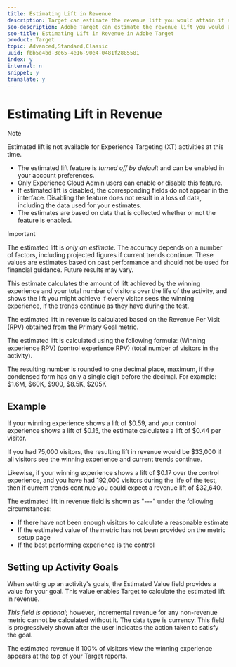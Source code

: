 ```yaml
---
title: Estimating Lift in Revenue
description: Target can estimate the revenue lift you would attain if all users view the winning experience.
seo-description: Adobe Target can estimate the revenue lift you would attain if all users view the winning experience.
seo-title: Estimating Lift in Revenue in Adobe Target
product: Target
topic: Advanced,Standard,Classic
uuid: fbb5e4bd-3e65-4e16-90e4-0481f2885581
index: y
internal: n
snippet: y
translate: y
---
```


# Estimating Lift in Revenue

>[!NOTE]
>
>Estimated lift is not available for Experience Targeting (XT) activities at this time.

+ The estimated lift feature is *turned off by default* and can be enabled in your account preferences. 
+ Only Experience Cloud Admin users can enable or disable this feature. 
+ If estimated lift is disabled, the corresponding fields do not appear in the interface. Disabling the feature does not result in a loss of data, including the data used for your estimates. 
+ The estimates are based on data that is collected whether or not the feature is enabled. 


>[!IMPORTANT]
>
>The estimated lift is *only an estimate*. The accuracy depends on a number of factors, including projected figures if current trends continue. These values are estimates based on past performance and should not be used for financial guidance. Future results may vary.

This estimate calculates the amount of lift achieved by the winning experience and your total number of visitors over the life of the activity, and shows the lift you might achieve if every visitor sees the winning experience, if the trends continue as they have during the test. 

The estimated lift in revenue is calculated based on the Revenue Per Visit (RPV) obtained from the Primary Goal metric. 

The estimated lift is calculated using the following formula: (Winning experience RPV) (control experience RPV) (total number of visitors in the activity). 

The resulting number is rounded to one decimal place, maximum, if the condensed form has only a single digit before the decimal. For example: $1.6M, $60K, $900, $8.5K, $205K 

## Example

If your winning experience shows a lift of $0.59, and your control experience shows a lift of $0.15, the estimate calculates a lift of $0.44 per visitor. 

If you had 75,000 visitors, the resulting lift in revenue would be $33,000 if all visitors see the winning experience and current trends continue. 

Likewise, if your winning experience shows a lift of $0.17 over the control experience, and you have had 192,000 visitors during the life of the test, then if current trends continue you could expect a revenue lift of $32,640. 

The estimated lift in revenue field is shown as "---" under the following circumstances: 

* If there have not been enough visitors to calculate a reasonable estimate
* If the estimated value of the metric has not been provided on the metric setup page
* If the best performing experience is the control


## Setting up Activity Goals

When setting up an activity's goals, the Estimated Value field provides a value for your goal. This value enables Target to calculate the estimated lift in revenue. 

*This field is optional*; however, incremental revenue for any non-revenue metric cannot be calculated without it. The data type is currency. This field is progressively shown after the user indicates the action taken to satisfy the goal. 

The estimated revenue if 100% of visitors view the winning experience appears at the top of your Target reports. 
